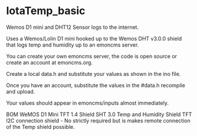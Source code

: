 # IotaTemp_basic
Wemos D1 mini and DHT12 Sensor logs to the internet.

Uses a Wemos/Lolin D1 mini hooked up to the Wemos DHT v3.0.0 shield that logs temp and humidity up to an emoncms server.

You can create your own emoncms server, the code is open source or create an account at emoncms.org.

Create a local data.h and substitute your values as shown in the ino file.

Once you have an account, substitute the values in the #data.h recompile and upload. 

Your values should appear in emoncms/inputs almost immediately. 

BOM
WeMOS D1 Mini
TFT 1.4 Shield
SHT 3.0 Temp and Humidity Shield
TFT I2C connection shield - No strictly required but is makes remote connection of the Temp shield possible.

